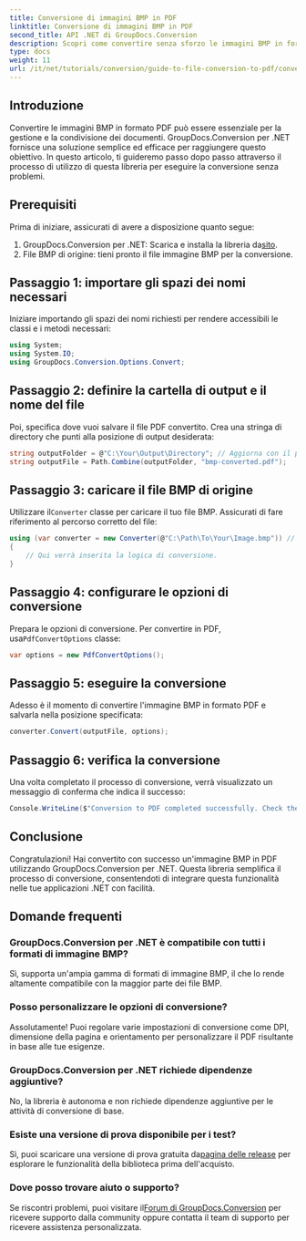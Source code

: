 ```yaml
---
title: Conversione di immagini BMP in PDF
linktitle: Conversione di immagini BMP in PDF
second_title: API .NET di GroupDocs.Conversion
description: Scopri come convertire senza sforzo le immagini BMP in formato PDF usando GroupDocs.Conversion per .NET. Questo tutorial completo passo dopo passo copre i prerequisiti, la gestione dei file sorgente e le opzioni di personalizzazione.
type: docs
weight: 11
url: /it/net/tutorials/conversion/guide-to-file-conversion-to-pdf/converting-bmp-to-pdf/
---
```

## Introduzione

Convertire le immagini BMP in formato PDF può essere essenziale per la gestione e la condivisione dei documenti. GroupDocs.Conversion per .NET fornisce una soluzione semplice ed efficace per raggiungere questo obiettivo. In questo articolo, ti guideremo passo dopo passo attraverso il processo di utilizzo di questa libreria per eseguire la conversione senza problemi.

## Prerequisiti

Prima di iniziare, assicurati di avere a disposizione quanto segue:

1.  GroupDocs.Conversion per .NET: Scarica e installa la libreria da[sito](https://releases.groupdocs.com/conversion/net/).
2. File BMP di origine: tieni pronto il file immagine BMP per la conversione.

## Passaggio 1: importare gli spazi dei nomi necessari

Iniziare importando gli spazi dei nomi richiesti per rendere accessibili le classi e i metodi necessari:

```csharp
using System;
using System.IO;
using GroupDocs.Conversion.Options.Convert;
```

## Passaggio 2: definire la cartella di output e il nome del file

Poi, specifica dove vuoi salvare il file PDF convertito. Crea una stringa di directory che punti alla posizione di output desiderata:

```csharp
string outputFolder = @"C:\Your\Output\Directory"; // Aggiorna con il percorso della tua directory
string outputFile = Path.Combine(outputFolder, "bmp-converted.pdf");
```

## Passaggio 3: caricare il file BMP di origine

 Utilizzare il`Converter` classe per caricare il tuo file BMP. Assicurati di fare riferimento al percorso corretto del file:

```csharp
using (var converter = new Converter(@"C:\Path\To\Your\Image.bmp")) // Aggiorna con il percorso del tuo file BMP
{
    // Qui verrà inserita la logica di conversione.
}
```

## Passaggio 4: configurare le opzioni di conversione

 Prepara le opzioni di conversione. Per convertire in PDF, usa`PdfConvertOptions` classe:

```csharp
var options = new PdfConvertOptions();
```

## Passaggio 5: eseguire la conversione

Adesso è il momento di convertire l'immagine BMP in formato PDF e salvarla nella posizione specificata:

```csharp
converter.Convert(outputFile, options);
```

## Passaggio 6: verifica la conversione

Una volta completato il processo di conversione, verrà visualizzato un messaggio di conferma che indica il successo:

```csharp
Console.WriteLine($"Conversion to PDF completed successfully. Check the output in: {outputFolder}");
```

## Conclusione

Congratulazioni! Hai convertito con successo un'immagine BMP in PDF utilizzando GroupDocs.Conversion per .NET. Questa libreria semplifica il processo di conversione, consentendoti di integrare questa funzionalità nelle tue applicazioni .NET con facilità.

## Domande frequenti

### GroupDocs.Conversion per .NET è compatibile con tutti i formati di immagine BMP?

Sì, supporta un'ampia gamma di formati di immagine BMP, il che lo rende altamente compatibile con la maggior parte dei file BMP.

### Posso personalizzare le opzioni di conversione?

Assolutamente! Puoi regolare varie impostazioni di conversione come DPI, dimensione della pagina e orientamento per personalizzare il PDF risultante in base alle tue esigenze.

### GroupDocs.Conversion per .NET richiede dipendenze aggiuntive?

No, la libreria è autonoma e non richiede dipendenze aggiuntive per le attività di conversione di base.

### Esiste una versione di prova disponibile per i test?

Sì, puoi scaricare una versione di prova gratuita da[pagina delle release](https://releases.groupdocs.com/) per esplorare le funzionalità della biblioteca prima dell'acquisto.

### Dove posso trovare aiuto o supporto?

 Se riscontri problemi, puoi visitare il[Forum di GroupDocs.Conversion](https://forum.groupdocs.com/c/conversion/11) per ricevere supporto dalla community oppure contatta il team di supporto per ricevere assistenza personalizzata.